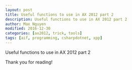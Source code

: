 ```yaml
---
layout: post
title: Useful functions to use in AX 2012 part 2
description: Useful functions to use in AX 2012 part 2
author: Max Nguyen
modified: 2016-12-30
categories: [ax2012, trick, tools]
tags: [aif, programming, csharpdotnet, xpp]
---
```

Useful functions to use in AX 2012 part 2

<!--more-->

<script src="https://gist.github.com/Dynamics365/1ed910f5b0d3351557bd.js"></script>

Thank you for reading!
